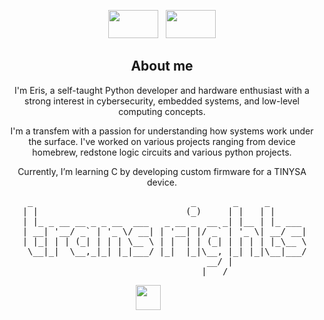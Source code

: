 <div align="center">
<p>
  <img src="https://upload.wikimedia.org/wikipedia/commons/thumb/b/b0/Transgender_Pride_flag.svg/2880px-Transgender_Pride_flag.svg.png" width="80" height="45" />
  &nbsp;
  <img src="https://upload.wikimedia.org/wikipedia/commons/thumb/6/60/Intersex-inclusive_pride_flag.svg/1024px-Intersex-inclusive_pride_flag.svg.png" width="80" height="45" />
</p>
  
<h2>About me</h2>

<p>
  I'm Eris, a self-taught Python developer and hardware enthusiast with a strong interest in cybersecurity, embedded systems, and low-level computing concepts.<br>
  
  I'm a transfem with a passion for understanding how systems work under the surface. I've worked on various projects ranging from device homebrew, redstone logic circuits and various python projects.<br>
  
  Currently, I’m learning C by developing custom firmware for a TINYSA device.<br>
</p>
<pre>
  _                              _       _     _       
 | |                            (_)     | |   | |      
 | |_ _ __ __ _ _ __  ___   _ __ _  __ _| |__ | |_ ___ 
 | __| '__/ _` | '_ \/ __| | '__| |/ _` | '_ \| __/ __|
 | |_| | | (_| | | | \__ \ | |  | | (_| | | | | |_\__ \
  \__|_|  \__,_|_| |_|___/ |_|  |_|\__, |_| |_|\__|___/
                                    __/ |              
                                   |___/               
</pre>
<p>
  <img src="https://upload.wikimedia.org/wikipedia/commons/thumb/c/c3/Python-logo-notext.svg/230px-Python-logo-notext.svg.png" width="40" />
  <img sec="https://raw.githubusercontent.com/github/explore/e495457f5ff28c343f9e422f8e3cf80fd3e80890/topics/assembly/assembly.png" width="40" />
</p>

</div>
